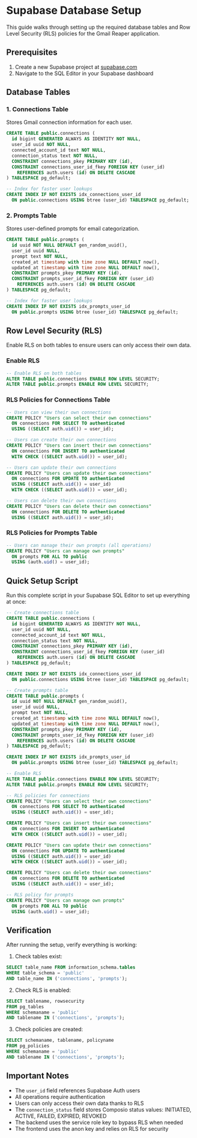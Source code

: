 # Supabase Database Setup

This guide walks through setting up the required database tables and Row Level Security (RLS) policies for the Gmail Reaper application.

## Prerequisites

1. Create a new Supabase project at [supabase.com](https://supabase.com)
2. Navigate to the SQL Editor in your Supabase dashboard

## Database Tables

### 1. Connections Table

Stores Gmail connection information for each user.

```sql
CREATE TABLE public.connections (
  id bigint GENERATED ALWAYS AS IDENTITY NOT NULL,
  user_id uuid NOT NULL,
  connected_account_id text NOT NULL,
  connection_status text NOT NULL,
  CONSTRAINT connections_pkey PRIMARY KEY (id),
  CONSTRAINT connections_user_id_fkey FOREIGN KEY (user_id) 
    REFERENCES auth.users (id) ON DELETE CASCADE
) TABLESPACE pg_default;

-- Index for faster user lookups
CREATE INDEX IF NOT EXISTS idx_connections_user_id 
  ON public.connections USING btree (user_id) TABLESPACE pg_default;
```

### 2. Prompts Table

Stores user-defined prompts for email categorization.

```sql
CREATE TABLE public.prompts (
  id uuid NOT NULL DEFAULT gen_random_uuid(),
  user_id uuid NULL,
  prompt text NOT NULL,
  created_at timestamp with time zone NULL DEFAULT now(),
  updated_at timestamp with time zone NULL DEFAULT now(),
  CONSTRAINT prompts_pkey PRIMARY KEY (id),
  CONSTRAINT prompts_user_id_fkey FOREIGN KEY (user_id) 
    REFERENCES auth.users (id) ON DELETE CASCADE
) TABLESPACE pg_default;

-- Index for faster user lookups
CREATE INDEX IF NOT EXISTS idx_prompts_user_id 
  ON public.prompts USING btree (user_id) TABLESPACE pg_default;
```

## Row Level Security (RLS)

Enable RLS on both tables to ensure users can only access their own data.

### Enable RLS

```sql
-- Enable RLS on both tables
ALTER TABLE public.connections ENABLE ROW LEVEL SECURITY;
ALTER TABLE public.prompts ENABLE ROW LEVEL SECURITY;
```

### RLS Policies for Connections Table

```sql
-- Users can view their own connections
CREATE POLICY "Users can select their own connections" 
  ON connections FOR SELECT TO authenticated 
  USING ((SELECT auth.uid()) = user_id);

-- Users can create their own connections
CREATE POLICY "Users can insert their own connections" 
  ON connections FOR INSERT TO authenticated 
  WITH CHECK ((SELECT auth.uid()) = user_id);

-- Users can update their own connections
CREATE POLICY "Users can update their own connections" 
  ON connections FOR UPDATE TO authenticated 
  USING ((SELECT auth.uid()) = user_id) 
  WITH CHECK ((SELECT auth.uid()) = user_id);

-- Users can delete their own connections
CREATE POLICY "Users can delete their own connections" 
  ON connections FOR DELETE TO authenticated 
  USING ((SELECT auth.uid()) = user_id);
```

### RLS Policies for Prompts Table

```sql
-- Users can manage their own prompts (all operations)
CREATE POLICY "Users can manage own prompts" 
  ON prompts FOR ALL TO public 
  USING (auth.uid() = user_id);
```

## Quick Setup Script

Run this complete script in your Supabase SQL Editor to set up everything at once:

```sql
-- Create connections table
CREATE TABLE public.connections (
  id bigint GENERATED ALWAYS AS IDENTITY NOT NULL,
  user_id uuid NOT NULL,
  connected_account_id text NOT NULL,
  connection_status text NOT NULL,
  CONSTRAINT connections_pkey PRIMARY KEY (id),
  CONSTRAINT connections_user_id_fkey FOREIGN KEY (user_id) 
    REFERENCES auth.users (id) ON DELETE CASCADE
) TABLESPACE pg_default;

CREATE INDEX IF NOT EXISTS idx_connections_user_id 
  ON public.connections USING btree (user_id) TABLESPACE pg_default;

-- Create prompts table
CREATE TABLE public.prompts (
  id uuid NOT NULL DEFAULT gen_random_uuid(),
  user_id uuid NULL,
  prompt text NOT NULL,
  created_at timestamp with time zone NULL DEFAULT now(),
  updated_at timestamp with time zone NULL DEFAULT now(),
  CONSTRAINT prompts_pkey PRIMARY KEY (id),
  CONSTRAINT prompts_user_id_fkey FOREIGN KEY (user_id) 
    REFERENCES auth.users (id) ON DELETE CASCADE
) TABLESPACE pg_default;

CREATE INDEX IF NOT EXISTS idx_prompts_user_id 
  ON public.prompts USING btree (user_id) TABLESPACE pg_default;

-- Enable RLS
ALTER TABLE public.connections ENABLE ROW LEVEL SECURITY;
ALTER TABLE public.prompts ENABLE ROW LEVEL SECURITY;

-- RLS policies for connections
CREATE POLICY "Users can select their own connections" 
  ON connections FOR SELECT TO authenticated 
  USING ((SELECT auth.uid()) = user_id);

CREATE POLICY "Users can insert their own connections" 
  ON connections FOR INSERT TO authenticated 
  WITH CHECK ((SELECT auth.uid()) = user_id);

CREATE POLICY "Users can update their own connections" 
  ON connections FOR UPDATE TO authenticated 
  USING ((SELECT auth.uid()) = user_id) 
  WITH CHECK ((SELECT auth.uid()) = user_id);

CREATE POLICY "Users can delete their own connections" 
  ON connections FOR DELETE TO authenticated 
  USING ((SELECT auth.uid()) = user_id);

-- RLS policy for prompts
CREATE POLICY "Users can manage own prompts" 
  ON prompts FOR ALL TO public 
  USING (auth.uid() = user_id);
```

## Verification

After running the setup, verify everything is working:

1. Check tables exist:
```sql
SELECT table_name FROM information_schema.tables 
WHERE table_schema = 'public' 
AND table_name IN ('connections', 'prompts');
```

2. Check RLS is enabled:
```sql
SELECT tablename, rowsecurity 
FROM pg_tables 
WHERE schemaname = 'public' 
AND tablename IN ('connections', 'prompts');
```

3. Check policies are created:
```sql
SELECT schemaname, tablename, policyname 
FROM pg_policies 
WHERE schemaname = 'public' 
AND tablename IN ('connections', 'prompts');
```

## Important Notes

- The `user_id` field references Supabase Auth users
- All operations require authentication
- Users can only access their own data thanks to RLS
- The `connection_status` field stores Composio status values: INITIATED, ACTIVE, FAILED, EXPIRED, REVOKED
- The backend uses the service role key to bypass RLS when needed
- The frontend uses the anon key and relies on RLS for security